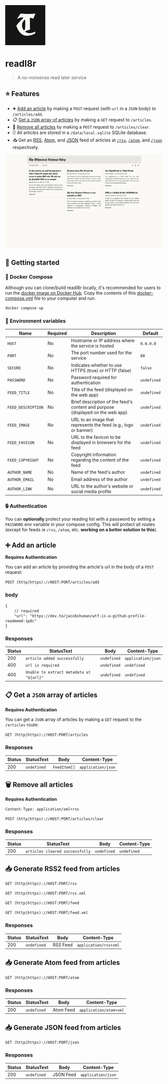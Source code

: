 <picture>
	<source media="(prefers-color-scheme: dark)" srcset="./static/favicon-light.svg" />
	<img alt="logo" src="./static/favicon-dark.svg" width="128px" />
</picture>

# readl8r

> A no-nonsense read later service

## :star: Features

- :heavy_plus_sign: [Add an article](#add-an-article) by making a `POST` request (with `url` in a `JSON` body) to `/articles/add`.
- :clipboard: [Get a `JSON` array of articles](#get-a-json-array-of-articles) by making a `GET` request to `/articles`.
- :no_entry_sign: [Remove all articles](#remove-all-articles) by making a `POST` request to `/articles/clear`.
- :file_cabinet: All articles are stored in a `/data/local.sqlite` SQLite database.
- :inbox_tray: Get an [RSS](https://www.rssboard.org/rss-specification), [Atom](https://validator.w3.org/feed/docs/atom.html), and [JSON](https://www.jsonfeed.org/) feed of articles at [`/rss`](#generate-rss2-feed-from-articles), [`/atom`](#generate-atom-feed-from-articles), and [`/json`](#generate-json-feed-from-articles) respectively.

<picture>
	<source media="(prefers-color-scheme: dark)" srcset="./screenshots/home-dark.jpeg" />
	<img alt="home page screenshot" src="./screenshots/home-light.jpeg"  />
</picture>

## :rocket: Getting started

### :ship: Docker Compose

Although you can clone/build readl8r locally, it's recommended for users to run the [docker image on Docker Hub](https://hub.docker.com/r/jacobshuman/readl8r). Copy the contents of this [docker-compose.yml](./docker-compose.yml) file to your computer and run:

```bash
docker compose up
```

### :palm_tree: Environment variables

| Name               | Required | Description                                                                    | Default     |
| ------------------ | -------- | ------------------------------------------------------------------------------ | ----------- |
| `HOST`             | No       | Hostname or IP address where the service is hosted                             | `0.0.0.0`   |
| `PORT`             | No       | The port number used for the service                                           | `80`        |
| `SECURE`           | No       | Indicates whether to use HTTPS (true) or HTTP (false)                          | `false`     |
| `PASSWORD`         | No       | Password required for authentication                                           | `undefined` |
| `FEED_TITLE`       | No       | Title of the feed (displayed on the web app)                                   | `undefined` |
| `FEED_DESCRIPTION` | No       | Brief description of the feed's content and purpose (displayed on the web app) | `undefined` |
| `FEED_IMAGE`       | No       | URL to an image that represents the feed (e.g., logo or banner)                | `undefined` |
| `FEED_FAVICON`     | No       | URL to the favicon to be displayed in browsers for the feed                    | `undefined` |
| `FEED_COPYRIGHT`   | No       | Copyright information regarding the content of the feed                        | `undefined` |
| `AUTHOR_NAME`      | No       | Name of the feed's author                                                      | `undefined` |
| `AUTHOR_EMAIL`     | No       | Email address of the author                                                    | `undefined` |
| `AUTHOR_LINK`      | No       | URL to the author's website or social media profile                            | `undefined` |

### :lock: Authentication

You can **optionally** protect your reading list with a password by setting a `PASSWORD` env variable in your compose config. This will protect all routes (except for feeds ie `/rss`, `/atom`, etc. **working on a better solution to this**).

## :heavy_plus_sign: Add an article

**Requires Authentication**

You can add an article by providing the article's url in the body of a `POST` request:

`POST (http|https)://HOST:PORT/articles/add`

### body

```jsonc
{
	// required
	"url": "https://dev.to/jacobshuman/wtf-is-a-github-profile-readmemd-1p8c"
}
```

<!-- ```jsonc
{
	// required
	"url": "https://dev.to/jacobshuman/wtf-is-a-github-profile-readmemd-1p8c",

	// optional
	"title": "WTF is a GitHub Profile README.md",
	"description": "What is a profile README and why would I want one?",
	"author": "Jacob Shuman",
	"content": "",
	"date": ""
}
``` -->

### Responses

| Status | StatusText                               | Body        | Content-Type       |
| ------ | ---------------------------------------- | ----------- | ------------------ |
| 200    | `article added successfully`             | `undefined` | `application/json` |
| 400    | `url is required`                        | `undefined` | `undefined`        |
| 400    | `Unable to extract metadata at "${url}"` | `undefined` | `undefined`        |

## :clipboard: Get a `JSON` array of articles

**Requires Authentication**

You can get a `JSON` array of articles by making a `GET` request to the `/articles` route:

`GET (http|https)://HOST:PORT/articles`

### Responses

| Status | StatusText  | Body         | Content-Type       |
| ------ | ----------- | ------------ | ------------------ |
| 200    | `undefined` | `FeedItem[]` | `application/json` |

## :wastebasket: Remove all articles

**Requires Authentication**

`Content-Type: application/xml+rss`

`POST (http|https)://HOST:PORT/articles/clear`

### Responses

| Status | StatusText                      | Body        | Content-Type |
| ------ | ------------------------------- | ----------- | ------------ |
| 200    | `articles cleared successfully` | `undefined` | `undefined`  |

## :inbox_tray: Generate RSS2 feed from articles

`GET (http|https)://HOST:PORT/rss`

`GET (http|https)://HOST:PORT/rss.xml`

`GET (http|https)://HOST:PORT/feed`

`GET (http|https)://HOST:PORT/feed.xml`

### Responses

| Status | StatusText  | Body     | Content-Type          |
| ------ | ----------- | -------- | --------------------- |
| 200    | `undefined` | RSS Feed | `application/rss+xml` |

## :inbox_tray: Generate Atom feed from articles

`GET (http|https)://HOST:PORT/atom`

### Responses

| Status | StatusText  | Body      | Content-Type           |
| ------ | ----------- | --------- | ---------------------- |
| 200    | `undefined` | Atom Feed | `application/atom+xml` |

## :inbox_tray: Generate JSON feed from articles

`GET (http|https)://HOST:PORT/json`

### Responses

| Status | StatusText  | Body      | Content-Type       |
| ------ | ----------- | --------- | ------------------ |
| 200    | `undefined` | JSON Feed | `application/json` |
